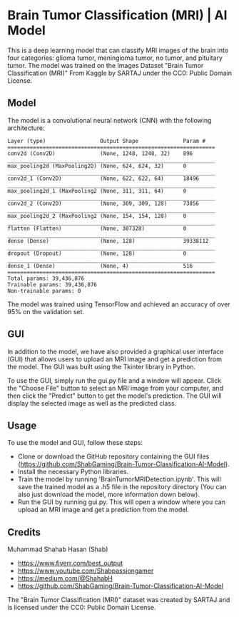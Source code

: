 # Brain Tumor Classification (MRI) | AI Model

This is a deep learning model that can classify MRI images of the brain into four categories: glioma tumor, meningioma tumor, no tumor, and pituitary tumor. The model was trained on the Images Dataset "Brain Tumor Classification (MRI)" From Kaggle by SARTAJ under the CC0: Public Domain License.

## Model
The model is a convolutional neural network (CNN) with the following architecture:
```
Layer (type)                 Output Shape              Param #
=================================================================
conv2d (Conv2D)              (None, 1248, 1248, 32)    896
_________________________________________________________________
max_pooling2d (MaxPooling2D) (None, 624, 624, 32)      0
_________________________________________________________________
conv2d_1 (Conv2D)            (None, 622, 622, 64)      18496
_________________________________________________________________
max_pooling2d_1 (MaxPooling2 (None, 311, 311, 64)      0
_________________________________________________________________
conv2d_2 (Conv2D)            (None, 309, 309, 128)     73856
_________________________________________________________________
max_pooling2d_2 (MaxPooling2 (None, 154, 154, 128)     0
_________________________________________________________________
flatten (Flatten)            (None, 307328)            0
_________________________________________________________________
dense (Dense)                (None, 128)               39338112
_________________________________________________________________
dropout (Dropout)            (None, 128)               0
_________________________________________________________________
dense_1 (Dense)              (None, 4)                 516
=================================================================
Total params: 39,436,876
Trainable params: 39,436,876
Non-trainable params: 0
```
The model was trained using TensorFlow and achieved an accuracy of over 95% on the validation set.

## GUI
In addition to the model, we have also provided a graphical user interface (GUI) that allows users to upload an MRI image and get a prediction from the model. The GUI was built using the Tkinter library in Python.

To use the GUI, simply run the gui.py file and a window will appear. Click the "Choose File" button to select an MRI image from your computer, and then click the "Predict" button to get the model's prediction. The GUI will display the selected image as well as the predicted class.

## Usage
To use the model and GUI, follow these steps:
- Clone or download the GitHub repository containing the GUI files (https://github.com/ShabGaming/Brain-Tumor-Classification-AI-Model).
- Install the necessary Python libraries.
- Train the model by running 'BrainTumorMRIDetection.ipynb'. This will save the trained model as a .h5 file in the repository directory (You can also just download the model, more information down below).
- Run the GUI by running gui.py. This will open a window where you can upload an MRI image and get a prediction from the model.

## Credits
Muhammad Shahab Hasan (Shab)
- https://www.fiverr.com/best_output
- https://www.youtube.com/Shabpassiongamer
- https://medium.com/@ShahabH
- https://github.com/ShabGaming/Brain-Tumor-Classification-AI-Model

The "Brain Tumor Classification (MRI)" dataset was created by SARTAJ and is licensed under the CC0: Public Domain License.
